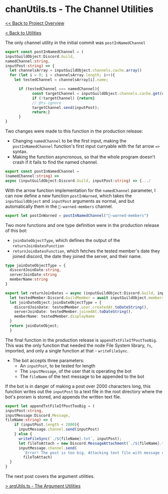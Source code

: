 # chanUtils.ts - The Channel Utilities

[<< Back to Project Overview](../defenderProject.md)

[< Back to Utilities](../utilities.md)

The only channel utility in the initial commit was `postInNamedChannel`

```typescript
export const postInNamedChannel = (
inputGuildObject:Discord.Guild,
namedChannel:string,
inputPost:string) => {
  let channelsArray = inputGuildObject.channels.cache.array()
  for (let i = 0; i < channelsArray.length; i++){
    let testedChannel = channelsArray[i].name;

      if (testedChannel === namedChannel){
            const targetChannel = inputGuildObject.channels.cache.get(channelsArray[i].id);
            if (!targetChannel) {return}
            // @ts-ignore
            targetChannel.send(inputPost);
            return;}
      }
}
```

Two changes were made to this function in the production release: 
- Changing `namedChannel` to be the first input, making the `postInNamedChannel` function's first input curryable with the fat arrow `=>` syntax. 
- Making the function asyncronous, so that the whole program doesn't crash if it fails to find the named channel.

```typescript
export const postInNamedChannel = 
(namedChannel:string) => 
async (inputGuildObject:Discord.Guild, inputPost:string) => {.../
```

With the arrow function implementation for the `namedChannel` parameter, I can now define a new function `postInWarned`, which takes the `inputGuildObject` and `inputPost` arguments as normal, and but automatically them in the `🚨-warned-members` channel.

```typescript
export let postInWarned = postInNamedChannel("🚨-warned-members")
```

Two more functions and one type definition were in the production release of this bot:
- `joinDateObjectType`, which defines the output of the `returnJoinDatesFunction`
- `returnJoinDatesFunction`, which fetches the tested member's date they joined discord, the date they joined the server, and their name.

```typescript
type joinDateObjectType = {
  discordJoinDate:string,
  serverJoinDate:string
  memberName:string
}

export let returnJoinDates = async (inputGuildObject:Discord.Guild, inputUser:string):Promise<joinDateObjectType> => {
  let testedMember:Discord.GuildMember = await inputGuildObject.members.fetch(inputUser);
  let joinDateObject:joinDateObjectType = {
    discordJoinDate: testedMember.user.createdAt.toDateString(),
    serverJoinDate: testedMember.joinedAt.toDateString(),
    memberName: testedMember.displayName
  }
  return joinDateObject;
  }
  ```

The final function in the production release is `appendTxtFileIfPostTooBig`. This was the only function that needed the node File System library, `fs`, imported, and only a single function at that - `writeFileSync`.
- The bot accepts three parameters:
  - An `inputPost`, to be tested for length
  - The `inputMessage`, of the user that is operating the bot
  - The `fileName` of the text message to be appended to the bot

If the bot is in danger of making a post over 2000 characters long, this function writes out the `inputPost` to a text file in the root directory where the bot's proram is stored, and appends the written text file.

```typescript
export let appendTxtFileIfPostTooBig = (
inputPost:string, 
inputMessage:Discord.Message,
fileName:string) => {
    if (inputPost.length < 2000){
      inputMessage.channel.send(inputPost)
    } else {
      writeFileSync(`./${fileName}.txt`, inputPost);
      let fileToAttach = new Discord.MessageAttachment(`./${fileName}.txt`);
      inputMessage.channel.send(
        `Error! The post is too big. Attacking text file with message contents.`,
        fileToAttach)
  }
}
```

The next post covers the argument utilities.

[> argUtils.ts - The Argument Utilities](argUtils.md)
